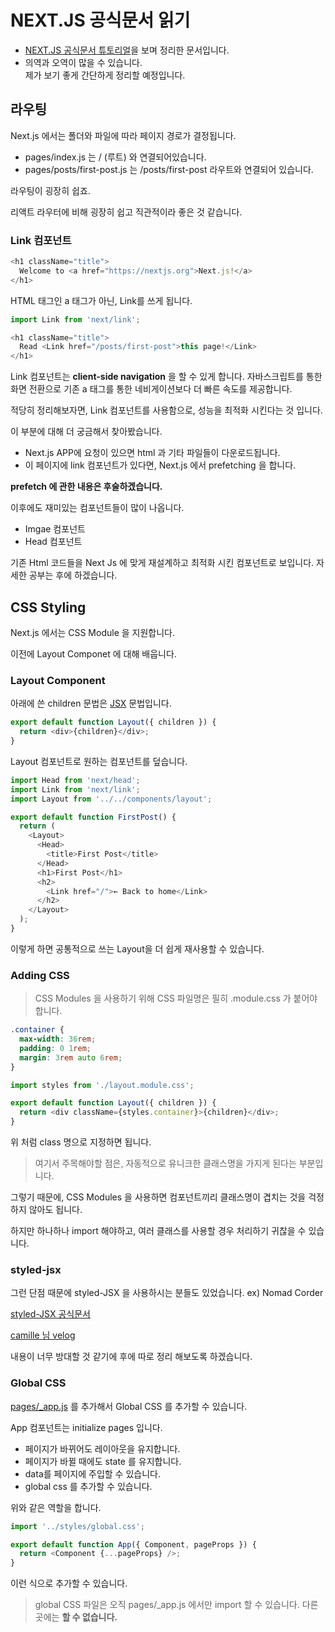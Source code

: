 # NEXT.JS 공식문서 읽기
- [NEXT.JS 공식문서 튜토리얼](https://nextjs.org/learn/basics/create-nextjs-app)을 보며 정리한 문서입니다.
- 의역과 오역이 많을 수 있습니다. <br />
제가 보기 좋게 간단하게 정리할 예정입니다.

## **라우팅**

Next.js 에서는 폴더와 파일에 따라 페이지 경로가 결정됩니다.

- pages/index.js 는 / (루트) 와 연결되어있습니다.
- pages/posts/first-post.js 는 /posts/first-post 라우트와 연결되어 있습니다.

라우팅이 굉장히 쉽죠.

리액트 라우터에 비해 굉장히 쉽고 직관적이라 좋은 것 같습니다.

### **Link 컴포넌트**
~~~ javascript
<h1 className="title">
  Welcome to <a href="https://nextjs.org">Next.js!</a>
</h1>
~~~

HTML 태그인 a 태그가 아닌, Link를 쓰게 됩니다.

~~~ javascript
import Link from 'next/link';

<h1 className="title">
  Read <Link href="/posts/first-post">this page!</Link>
</h1>
~~~

Link 컴포넌트는 **client-side navigation** 을 할 수 있게 합니다. 자바스크립트를 통한 화면 전환으로 기존 a 태그를 통한 네비게이션보다 더 빠른 속도를 제공합니다.

적당히 정리해보자면, Link 컴포넌트를 사용함으로, 성능을 최적화 시킨다는 것 입니다.

이 부분에 대해 더 궁금해서 찾아봤습니다.

- Next.js APP에 요청이 있으면 html 과 기타 파일들이 다운로드됩니다.
- 이 페이지에 link 컴포넌트가 있다면, Next.js 에서 prefetching 을 합니다.

**prefetch 에 관한 내용은 후술하겠습니다.**

이후에도 재미있는 컴포넌트들이 많이 나옵니다.

- Imgae 컴포넌트
- Head 컴포넌트

기존 Html 코드들을 Next Js 에 맞게 재설계하고 최적화 시킨 컴포넌트로 보입니다. 자세한 공부는 후에 하겠습니다.

## **CSS Styling**

Next.js 에서는 CSS Module 을 지원합니다.

이전에 Layout Componet 에 대해 배웁니다.

### **Layout Component**

아래에 쓴 children 문법은 [JSX](https://beta.reactjs.org/learn/passing-props-to-a-component) 문법입니다.

~~~ javascript
export default function Layout({ children }) {
  return <div>{children}</div>;
}
~~~

Layout 컴포넌트로 원하는 컴포넌트를 덮습니다.

~~~ javascript
import Head from 'next/head';
import Link from 'next/link';
import Layout from '../../components/layout';

export default function FirstPost() {
  return (
    <Layout>
      <Head>
        <title>First Post</title>
      </Head>
      <h1>First Post</h1>
      <h2>
        <Link href="/">← Back to home</Link>
      </h2>
    </Layout>
  );
}
~~~

이렇게 하면 공통적으로 쓰는 Layout을 더 쉽게 재사용할 수 있습니다.

### **Adding CSS**

> CSS Modules 을 사용하기 위해 CSS 파일명은 필히 .module.css 가 붙어야 합니다.

~~~ css
.container {
  max-width: 36rem;
  padding: 0 1rem;
  margin: 3rem auto 6rem;
}
~~~

~~~ javascript
import styles from './layout.module.css';

export default function Layout({ children }) {
  return <div className={styles.container}>{children}</div>;
}
~~~

위 처럼 class 명으로 지정하면 됩니다.

> 여기서 주목해야할 점은, 자동적으로 유니크한 클래스명을 가지게 된다는 부분입니다.

그렇기 때문에, CSS Modules 을 사용하면 컴포넌트끼리 클래스명이 겹치는 것을 걱정하지 않아도 됩니다.

하지만 하나하나 import 해야하고, 여러 클래스를 사용할 경우 처리하기 귀찮을 수 있습니다.

### **styled-jsx**

그런 단점 때문에 styled-JSX 을 사용하시는 분들도 있었습니다. ex) Nomad Corder

[styled-JSX 공식문서](https://github.com/vercel/styled-jsx)

[camille 님 velog](https://velog.io/@ka0son/NextJs)

내용이 너무 방대할 것 같기에 후에 따로 정리 해보도록 하겠습니다.

### **Global CSS**

[pages/_app.js](https://nextjs.org/docs/advanced-features/custom-app) 를 추가해서 Global CSS 를 추가할 수 있습니다.

App 컴포넌트는 initialize pages 입니다.

- 페이지가 바뀌어도 레이아웃을 유지합니다.
- 페이지가 바뀔 때에도 state 를 유지합니다.
- data를 페이지에 주입할 수 있습니다.
- global css 를 추가할 수 있습니다.

위와 같은 역할을 합니다.

~~~ javascript
import '../styles/global.css';

export default function App({ Component, pageProps }) {
  return <Component {...pageProps} />;
}
~~~

이런 식으로 추가할 수 있습니다.

> global CSS 파일은 오직 pages/_app.js 에서만 import 할 수 있습니다. 다른 곳에는 **할 수 없습니다.**

